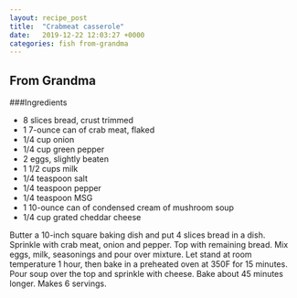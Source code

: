 ```yaml
---
layout: recipe_post
title:  "Crabmeat casserole"
date:   2019-12-22 12:03:27 +0000
categories: fish from-grandma
---
```


## From Grandma
###Ingredients
* 8 slices bread, crust trimmed
* 1 7-ounce can of crab meat, flaked
* 1/4 cup onion 
* 1/4 cup green pepper
* 2 eggs, slightly beaten
* 1 1/2 cups milk
* 1/4 teaspoon salt
* 1/4 teaspoon pepper
* 1/4 teaspoon MSG
* 1 10-ounce can of condensed cream of mushroom soup
* 1/4 cup grated cheddar cheese


Butter a 10-inch square baking dish and put 4 slices bread in a dish. Sprinkle with crab meat, onion and pepper. Top with remaining bread. Mix eggs, milk, seasonings and pour over mixture. Let stand at room temperature 1 hour, then bake in a preheated oven at 350F for 15 minutes. Pour soup over the top and sprinkle with cheese. Bake about 45 minutes longer. Makes 6 servings.
